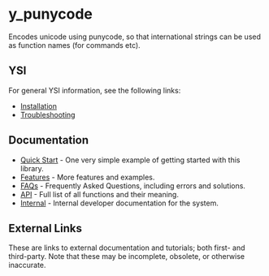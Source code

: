 # y_punycode

Encodes unicode using punycode, so that international strings can be used as function names (for commands etc).

## YSI

For general YSI information, see the following links:

* [Installation](../installation.md)
* [Troubleshooting](../troubleshooting.md)

## Documentation

* [Quick Start](y_punycode/quick-start.md) - One very simple example of getting started with this library.
* [Features](y_punycode/features.md) - More features and examples.
* [FAQs](y_punycode/faqs.md) - Frequently Asked Questions, including errors and solutions.
* [API](y_punycode/api.md) - Full list of all functions and their meaning.
* [Internal](y_punycode/internal.md) - Internal developer documentation for the system.

## External Links

These are links to external documentation and tutorials; both first- and third-party.  Note that these may be incomplete, obsolete, or otherwise inaccurate.

